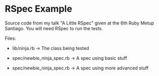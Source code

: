 # RSpec Example

Source code from my talk "A Little RSpec" given at the 6th Ruby Metup Santiago.
You will need RSpec to run the tests.

Files:

* lib/ninja.rb -> The class being tested

* spec/newbie_ninja_spec.rb -> A spec using basic stuff

* spec/newbie_ninja_spec.rb -> A spec using more advanced stuff
